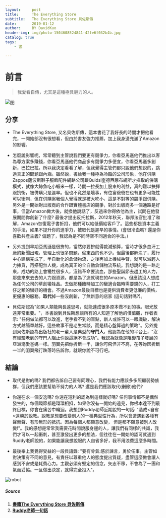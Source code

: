 ```yaml
---
layout:     post
title:      The Everything Store
subtitle:   The Everything Store 貝佐斯傳
date:       2019-01-12
author:     BY DavidKuo
header-img: img/photo-1504608524841-42fe6f032b4b.jpg
catalog: true
tags:
    - 書

---
```

# 前言

>我愛看自傳，尤其是這種極具魅力的人。


![图](https://images.unsplash.com/photo-1523474253046-8cd2748b5fd2?ixlib=rb-1.2.1&ixid=eyJhcHBfaWQiOjEyMDd9&auto=format&fit=crop&w=500&q=80)

## 分享

- The Everything Store, 又名貝佐斯傳，這本書花了我好長的時間才把他看完，一開始部沒有很想看，但由於書友強力推薦，加上我身邊充滿了Amazon的影響。

- 怎麼說影響呢，常常聽到主管說我們要更有競爭力，你看亞馬遜他們推出以客為尊方案多賺錢，你看亞馬遜他們商品多有競爭力多便宜，你看亞馬遜多創新，巴拉巴拉。所以我決定看看了解，但我覺得主管們都只說他們想說的，跳過真正的問題跟內涵。雖然說，書給我一種極為冷酷的公司形象，他在併購Zappos薩波斯鞋子服飾配件網路公司跟Quidsi奎德西尿布網所才採取的併購模式，就像大鯨魚吃小蝦米一樣，時間一拉長加上股東的利益，真的難以抉擇跟抗衡，被併購只是遲早。但也不竟然是壞事，有位富爸爸在也有更多可能性可以衝刺，但在併購案我個人覺得就是被大吃小，這是不對等的競爭跟併購。另外是一開始對出版商的合作跟實體書店的競爭，對於出版商多一個通路是好事，但當Amazon做大後，就換他說話了，反過來你得依他為主，試問在他發展期間你創新了什麼? 最後才提出反托拉斯，2012年秋天，聯邦法官批准了和解，Amazon恢復電子書折扣，他們可以給低價給客戶了。這些都是資本主義的手法，如果不提升你的進爭力，被取代是遲早的事情。(會很冷血嗎? 還是你喜歡共產主義? 偏題了，我認為是不同時空不同適合的手法。)
- 另外提到早期亞馬遜是很拚的，當然你要拚就得裁減預算，當時才很多血汗工廠的新聞出現，管理上也很多問題，偷東西的也不少。但最後都解決了，履行中心建構完成了，半自動化的倉儲物流，之後再加上機械手臂，就可以減輕人力揀貨，再搭配無人機，成為真正的全自動倉儲物流系統。我想說的是一路走來，成功的路上會犧牲很多人，沒錯革命要流血，那些聖誕節去趕工的人力，那些來來去去的人力跟資源，都是為了造就現在的Amazon。但應該沒人想成為任何公司的草創犧牲品。去做那種臨時加工的蠻適合臨時需要錢的人，打工仔之類的蠻好的機會。不過Amazon最後目標也是提供消費者更低廉的價格，更優惠的服務。**取代**掉一些沒創新，了無新意的店家 (這句話對嗎?)。
- 貝佐斯認為"如果人類能夠長遠思考，就能達成很多原本做不到的事。眼光放遠非常重要。"，本書說到貝佐斯想讓所有的人知道了解他的價值觀，作者表示: "任何做法都可以改進，老手看不到的盲點，新人或許可以一眼識破，解決方式越簡單越好。這些故事不是老生常談，而是精心盤算過的策略"。另外提到貝佐斯認為出版社的老一輩人是典型的**守門人**，他認為在他的平台上，"沒有經驗老到的守門人阻止你說這絕不會成功"。我認為就像是阻礙孩子發展的亞洲溺愛爸媽一樣。羽翼先把你折斷一半，讓你可飛但非不高，在等妳因折斷一半的羽翼飛行跌落時告訴你，就跟你說不可行吧。

## 結論
- 取代是對的嗎? 我們都告訴自己要有同理心，我們有能力應該多多照顧弱勢族群，但我們應該要幫助不努力的人嗎? 還是我們應該取代(~~剷除~~)他們?

- 你還在求一個安逸嗎? 你還在短利的認為到這樣就好嗎? 任何事情都不是偶然發生的，每個環節都是環環相扣，如果你沒有一開始的遠見，你根本達不到最終目標，你會在痛苦中輪迴。我想到Ruddy老師近期說的一句話: "造成<自省>遠勝於說教。說教是想要改變別人的一種典型性行為，所以會遭遇到各種有聲無聲、有形無形的抵抗。因為每個人都願意改變， 但是都不願意被別人改變!"。我的感想是常常我需要花時間說服身邊的人，讓我們有同樣的共識，我們才可以一起衝刺，甚至激發出更多的想法，但往往在一開始的認可就遇到Ruddy老師說的，如果能讓我想說服的人自省多好，我不用浪費這麼多時間。

- 最後奉上我覺得受益的一段貝語錄: "要有骨氣:感於諫言，勇於任事。主管如對決策有不同的意見，有責任以尊重他人的態度提出質疑，盡管這麼做會讓人感到不安或是耗費心力。主觀必須有堅定的信念，矢志不移，不會為了一團和氣而妥協。一旦做出決定，就得完全投入"。

![robot](https://images.unsplash.com/photo-1522780550166-284a0288c8df?ixlib=rb-1.2.1&ixid=eyJhcHBfaWQiOjEyMDd9&auto=format&fit=crop&w=300&q=80)

##### Source

1. [**書籍The Everything Store 貝佐斯傳**]()
2. [**Ruddy老師一句話**](https://www.facebook.com/ruddyl.lee)
```
```	
		

